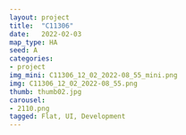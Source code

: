 ```yaml
---
layout: project
title:  "C11306"
date:   2022-02-03
map_type: HA
seed: A
categories:
- project
img_mini: C11306_12_02_2022-08_55_mini.png
img: C11306_12_02_2022-08_55.png
thumb: thumb02.jpg
carousel:
- 2110.png
tagged: Flat, UI, Development
---
```

